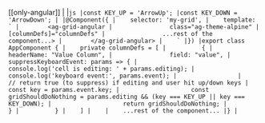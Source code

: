 [[only-angular]]
|
|```js
|const KEY_UP = 'ArrowUp';
|const KEY_DOWN = 'ArrowDown';
|
|@Component({
|    selector: 'my-grid',
|    template: `
|        <ag-grid-angular
|                class="ag-theme-alpine"
|                [columnDefs]="columnDefs"
|                ...rest of the component...>
|        </ag-grid-angular>
|    `
|})
|export class AppComponent {
|    private columnDefs = [
|          {
|                headerName: "Value Column",
|                field: "value",
|                suppressKeyboardEvent: params => {
|                    console.log('cell is editing: ' + params.editing);
|                    console.log('keyboard event:', params.event);
|                
|                    // return true (to suppress) if editing and user hit up/down keys
|                    const key = params.event.key;
|                    const gridShouldDoNothing = params.editing && (key === KEY_UP || key === KEY_DOWN);
|                    return gridShouldDoNothing;
|                }
|          }
|    ]
|   
|    ...rest of the component...
|}
|```
